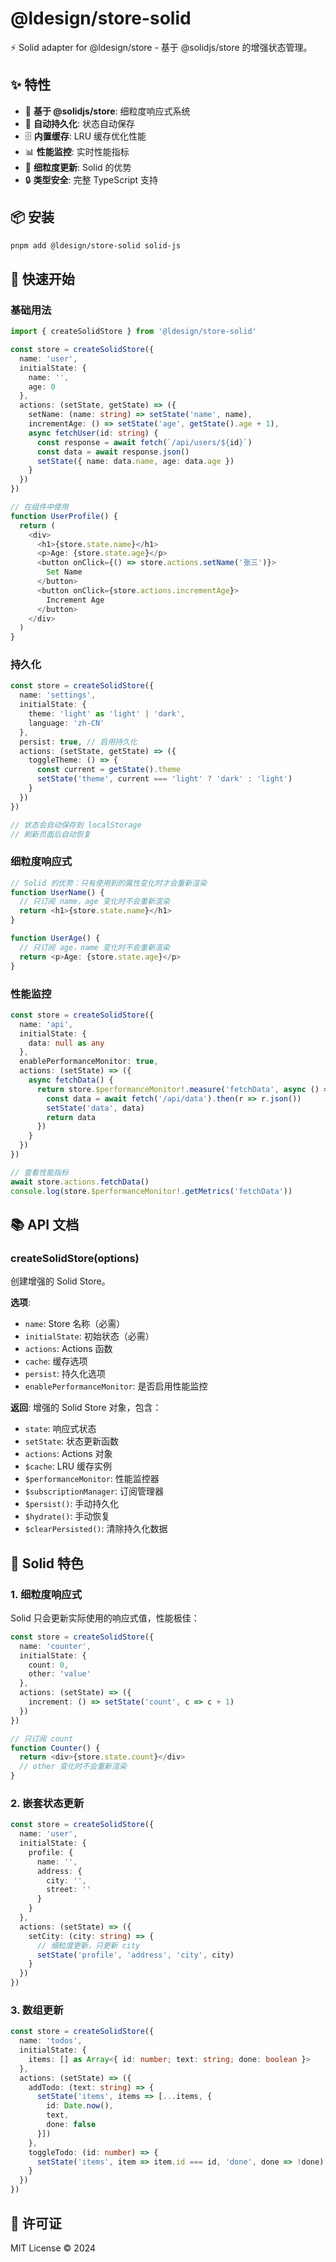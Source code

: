 # @ldesign/store-solid

⚡ Solid adapter for @ldesign/store - 基于 @solidjs/store 的增强状态管理。

## ✨ 特性

- 🚀 **基于 @solidjs/store**: 细粒度响应式系统
- 💾 **自动持久化**: 状态自动保存
- 🗄️ **内置缓存**: LRU 缓存优化性能
- 📊 **性能监控**: 实时性能指标
- 🎯 **细粒度更新**: Solid 的优势
- 🔒 **类型安全**: 完整 TypeScript 支持

## 📦 安装

```bash
pnpm add @ldesign/store-solid solid-js
```

## 🚀 快速开始

### 基础用法

```typescript
import { createSolidStore } from '@ldesign/store-solid'

const store = createSolidStore({
  name: 'user',
  initialState: {
    name: '',
    age: 0
  },
  actions: (setState, getState) => ({
    setName: (name: string) => setState('name', name),
    incrementAge: () => setState('age', getState().age + 1),
    async fetchUser(id: string) {
      const response = await fetch(`/api/users/${id}`)
      const data = await response.json()
      setState({ name: data.name, age: data.age })
    }
  })
})

// 在组件中使用
function UserProfile() {
  return (
    <div>
      <h1>{store.state.name}</h1>
      <p>Age: {store.state.age}</p>
      <button onClick={() => store.actions.setName('张三')}>
        Set Name
      </button>
      <button onClick={store.actions.incrementAge}>
        Increment Age
      </button>
    </div>
  )
}
```

### 持久化

```typescript
const store = createSolidStore({
  name: 'settings',
  initialState: {
    theme: 'light' as 'light' | 'dark',
    language: 'zh-CN'
  },
  persist: true, // 启用持久化
  actions: (setState, getState) => ({
    toggleTheme: () => {
      const current = getState().theme
      setState('theme', current === 'light' ? 'dark' : 'light')
    }
  })
})

// 状态会自动保存到 localStorage
// 刷新页面后自动恢复
```

### 细粒度响应式

```typescript
// Solid 的优势：只有使用到的属性变化时才会重新渲染
function UserName() {
  // 只订阅 name，age 变化时不会重新渲染
  return <h1>{store.state.name}</h1>
}

function UserAge() {
  // 只订阅 age，name 变化时不会重新渲染
  return <p>Age: {store.state.age}</p>
}
```

### 性能监控

```typescript
const store = createSolidStore({
  name: 'api',
  initialState: {
    data: null as any
  },
  enablePerformanceMonitor: true,
  actions: (setState) => ({
    async fetchData() {
      return store.$performanceMonitor!.measure('fetchData', async () => {
        const data = await fetch('/api/data').then(r => r.json())
        setState('data', data)
        return data
      })
    }
  })
})

// 查看性能指标
await store.actions.fetchData()
console.log(store.$performanceMonitor!.getMetrics('fetchData'))
```

## 📚 API 文档

### createSolidStore(options)

创建增强的 Solid Store。

**选项**:
- `name`: Store 名称（必需）
- `initialState`: 初始状态（必需）
- `actions`: Actions 函数
- `cache`: 缓存选项
- `persist`: 持久化选项
- `enablePerformanceMonitor`: 是否启用性能监控

**返回**:
增强的 Solid Store 对象，包含：
- `state`: 响应式状态
- `setState`: 状态更新函数
- `actions`: Actions 对象
- `$cache`: LRU 缓存实例
- `$performanceMonitor`: 性能监控器
- `$subscriptionManager`: 订阅管理器
- `$persist()`: 手动持久化
- `$hydrate()`: 手动恢复
- `$clearPersisted()`: 清除持久化数据

## 🎯 Solid 特色

### 1. 细粒度响应式

Solid 只会更新实际使用的响应式值，性能极佳：

```typescript
const store = createSolidStore({
  name: 'counter',
  initialState: {
    count: 0,
    other: 'value'
  },
  actions: (setState) => ({
    increment: () => setState('count', c => c + 1)
  })
})

// 只订阅 count
function Counter() {
  return <div>{store.state.count}</div>
  // other 变化时不会重新渲染
}
```

### 2. 嵌套状态更新

```typescript
const store = createSolidStore({
  name: 'user',
  initialState: {
    profile: {
      name: '',
      address: {
        city: '',
        street: ''
      }
    }
  },
  actions: (setState) => ({
    setCity: (city: string) => {
      // 细粒度更新，只更新 city
      setState('profile', 'address', 'city', city)
    }
  })
})
```

### 3. 数组更新

```typescript
const store = createSolidStore({
  name: 'todos',
  initialState: {
    items: [] as Array<{ id: number; text: string; done: boolean }>
  },
  actions: (setState) => ({
    addTodo: (text: string) => {
      setState('items', items => [...items, {
        id: Date.now(),
        text,
        done: false
      }])
    },
    toggleTodo: (id: number) => {
      setState('items', item => item.id === id, 'done', done => !done)
    }
  })
})
```

## 📄 许可证

MIT License © 2024



